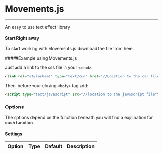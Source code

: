 # Movements.js
-------

[1]: <https://github.com/JoJo-Bear/Movements.js/>

An easy to use text effect library


#### Start Right away

To start working with Movements.js download the file from here.


#####Example using Movements.js

Just add a link to the css file in your `<head>`:
```html
<link rel="stylesheet" type="text/css" href="//Location to the css file/>

```

Then, before your closing ```<body>``` tag add:

```html
<script type="text/javascript" src="//location to the javascript file"></script>
```
### Options
The options depend on the function beneath you will find a explination for each function.

#### Settings

Option | Type | Default | Description
------ | ---- | ------- | -----------
